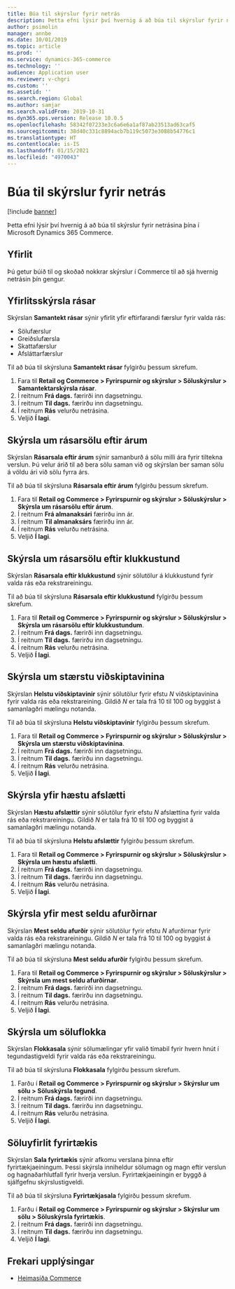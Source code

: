 ```yaml
---
title: Búa til skýrslur fyrir netrás
description: Þetta efni lýsir því hvernig á að búa til skýrslur fyrir netrásina þína í Microsoft Dynamics 365 Commerce.
author: psimolin
manager: annbe
ms.date: 10/01/2019
ms.topic: article
ms.prod: ''
ms.service: dynamics-365-commerce
ms.technology: ''
audience: Application user
ms.reviewer: v-chgri
ms.custom: ''
ms.assetid: ''
ms.search.region: Global
ms.author: samjar
ms.search.validFrom: 2019-10-31
ms.dyn365.ops.version: Release 10.0.5
ms.openlocfilehash: 58342f07233e3c6a6e6a1af87ab23513ad63caf5
ms.sourcegitcommit: 38d40c331c8894acb7b119c5073e3088b54776c1
ms.translationtype: HT
ms.contentlocale: is-IS
ms.lasthandoff: 01/15/2021
ms.locfileid: "4970043"
---
```

# <a name="generate-online-channel-reports"></a>Búa til skýrslur fyrir netrás


[!include [banner](includes/banner.md)]

Þetta efni lýsir því hvernig á að búa til skýrslur fyrir netrásina þína í Microsoft Dynamics 365 Commerce.

## <a name="overview"></a>Yfirlit

Þú getur búið til og skoðað nokkrar skýrslur í Commerce til að sjá hvernig netrásin þín gengur.

## <a name="channel-summary-report"></a>Yfirlitsskýrsla rásar

Skýrslan **Samantekt rásar** sýnir yfirlit yfir eftirfarandi færslur fyrir valda rás:

- Sölufærslur
- Greiðslufærsla
- Skattafærslur
- Afsláttarfærslur

Til að búa til skýrsluna **Samantekt rásar** fylgirðu þessum skrefum.

1. Fara til **Retail og Commerce \> Fyrirspurnir og skýrslur \> Söluskýrslur \> Samantektarskýrsla rásar**.
1. Í reitnum **Frá dags.** færirði inn dagsetningu.
1. Í reitnum **Til dags.** færirðu inn dagsetningu.
1. Í reitnum **Rás** velurðu netrásina.
1. Veljið **Í lagi**.
 
## <a name="channel-sales-by-year-report"></a>Skýrsla um rásarsölu eftir árum 

Skýrslan **Rásarsala eftir árum** sýnir samanburð á sölu milli ára fyrir tiltekna verslun. Þú velur árið til að bera sölu saman við og skýrslan ber saman sölu á völdu ári við sölu fyrra árs.

Til að búa til skýrsluna **Rásarsala eftir árum** fylgirðu þessum skrefum.

1. Fara til **Retail og Commerce \> Fyrirspurnir og skýrslur \> Söluskýrslur \> Skýrsla um rásarsölu eftir árum**.
1. Í reitnum **Frá almanaksári** færirðu inn ár.
1. Í reitnum **Til almanaksárs** færirðu inn ár.
1. Í reitnum **Rás** velurðu netrásina.
1. Veljið **Í lagi**.

## <a name="channel-sales-by-hour-report"></a>Skýrsla um rásarsölu eftir klukkustund

Skýrslan **Rásarsala eftir klukkustund** sýnir sölutölur á klukkustund fyrir valda rás eða rekstrareiningu.

Til að búa til skýrsluna **Rásarsala eftir klukkustund** fylgirðu þessum skrefum.

1. Fara til **Retail og Commerce \> Fyrirspurnir og skýrslur \> Söluskýrslur \> Skýrsla um rásarsölu eftir klukkustundum**.
1. Í reitnum **Frá dags.** færirði inn dagsetningu.
1. Í reitnum **Til dags.** færirðu inn dagsetningu.
1. Í reitnum **Rás** velurðu netrásina.
1. Veljið **Í lagi**.

## <a name="top-customers-report"></a>Skýrsla um stærstu viðskiptavinina

Skýrslan **Helstu viðskiptavinir** sýnir sölutölur fyrir efstu *N* viðskiptavinina fyrir valda rás eða rekstrareining. Gildið *N* er tala frá 10 til 100 og byggist á samanlagðri mælingu notanda.

Til að búa til skýrsluna **Helstu viðskiptavinir** fylgirðu þessum skrefum.

1. Fara til **Retail og Commerce \> Fyrirspurnir og skýrslur \> Söluskýrslur \> Skýrsla um stærstu viðskiptavinina**.
1. Í reitnum **Frá dags.** færirði inn dagsetningu.
1. Í reitnum **Til dags.** færirðu inn dagsetningu.
1. Í reitnum **Rás** velurðu netrásina.
1. Veljið **Í lagi**.

## <a name="top-discounts-report"></a>Skýrsla yfir hæstu afslætti

Skýrslan **Hæstu afslættir** sýnir sölutölur fyrir efstu *N* afslættina fyrir valda rás eða rekstrareiningu. Gildið *N* er tala frá 10 til 100 og byggist á samanlagðri mælingu notanda.

Til að búa til skýrsluna **Helstu afslættir** fylgirðu þessum skrefum.

1. Fara til **Retail og Commerce \> Fyrirspurnir og skýrslur \> Söluskýrslur \> Skýrsla um hæstu afslætti**.
1. Í reitnum **Frá dags.** færirði inn dagsetningu.
1. Í reitnum **Til dags.** færirðu inn dagsetningu.
1. Í reitnum **Rás** velurðu netrásina.
1. Veljið **Í lagi**.

## <a name="top-products-report"></a>Skýrsla yfir mest seldu afurðirnar

Skýrslan **Mest seldu afurðir** sýnir sölutölur fyrir efstu *N* afurðirnar fyrir valda rás eða rekstrareiningu. Gildið *N* er tala frá 10 til 100 og byggist á samanlagðri mælingu notanda.

Til að búa til skýrsluna **Mest seldu afurðir** fylgirðu þessum skrefum.

1. Fara til **Retail og Commerce \> Fyrirspurnir og skýrslur \> Söluskýrslur \> Skýrsla um mest seldu afurðirnar**.
1. Í reitnum **Frá dags.** færirði inn dagsetningu.
1. Í reitnum **Til dags.** færirðu inn dagsetningu.
1. Í reitnum **Rás** velurðu netrásina.
1. Veljið **Í lagi**.

## <a name="category-sales-report"></a>Skýrsla um söluflokka

Skýrslan **Flokkasala** sýnir sölumælingar yfir valið tímabil fyrir hvern hnút í tegundastigveldi fyrir valda rás eða rekstrareiningu.

Til að búa til skýrsluna **Flokkasala** fylgirðu þessum skrefum.

1. Farðu í **Retail og Commerce \> Fyrirspurnir og skýrslur \> Skýrslur um sölu \> Söluskýrsla tegund**.
1. Í reitnum **Frá dags.** færirði inn dagsetningu.
1. Í reitnum **Til dags.** færirðu inn dagsetningu.
1. Í reitnum **Rás** velurðu netrásina.
1. Veljið **Í lagi**.

## <a name="organization-sales-report"></a>Söluyfirlit fyrirtækis

Skýrslan **Sala fyrirtækis** sýnir afkomu verslana þinna eftir fyrirtækjaeiningum. Þessi skýrsla inniheldur sölumagn og magn eftir verslun og hagnaðarhlutfall fyrir hverja verslun. Fyrirtækjaeiningin er byggð á sjálfgefnu skýrslustigveldi.

Til að búa til skýrsluna **Fyrirtækjasala** fylgirðu þessum skrefum.

1. Farðu í **Retail og Commerce \> Fyrirspurnir og skýrslur \> Skýrslur um sölu \> Söluskýrsla fyrirtækis**.
1. Í reitnum **Frá dags.** færirði inn dagsetningu.
1. Í reitnum **Til dags.** færirðu inn dagsetningu.
1. Veljið **Í lagi**.

## <a name="additional-resources"></a>Frekari upplýsingar

- [Heimasíða Commerce](../retail/index.md)
